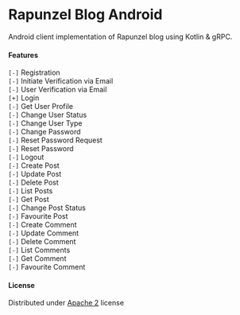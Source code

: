 # Rapunzel Blog Android
Android client implementation of Rapunzel blog using Kotlin & gRPC.

#### Features
`[-]` Registration<br/>
`[-]` Initiate Verification via Email<br/>
`[-]` User Verification via Email<br/>
`[+]` Login<br/>
`[-]` Get User Profile<br/>
`[-]` Change User Status<br/>
`[-]` Change User Type<br/>
`[-]` Change Password<br/>
`[-]` Reset Password Request<br/>
`[-]` Reset Password<br/>
`[-]` Logout<br/>
`[-]` Create Post<br/>
`[-]` Update Post<br/>
`[-]` Delete Post<br/>
`[-]` List Posts<br/>
`[-]` Get Post<br/>
`[-]` Change Post Status<br/>
`[-]` Favourite Post<br/>
`[-]` Create Comment<br/>
`[-]` Update Comment<br/>
`[-]` Delete Comment<br/>
`[-]` List Comments<br/>
`[-]` Get Comment<br/>
`[-]` Favourite Comment<br/>

#### License
Distributed under [Apache 2](https://github.com/s4kibs4mi/rapunzel-blog-android/blob/master/LICENSE) license
